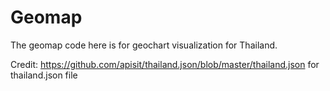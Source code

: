 # Geomap

The geomap code here is for geochart visualization for Thailand.

Credit: https://github.com/apisit/thailand.json/blob/master/thailand.json for thailand.json file
